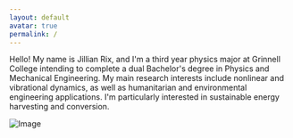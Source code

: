 ```yaml
---
layout: default
avatar: true
permalink: /
---
```

Hello! My name is Jillian Rix, and I'm a third year physics major at Grinnell College intending to complete a dual Bachelor's degree in Physics and Mechanical Engineering. My main research interests include nonlinear and vibrational dynamics, as well as humanitarian and environmental engineering applications. I'm particularly interested in sustainable energy harvesting and conversion.

![Image](jillianpdx.github.io/IMG_0166.JPG)
